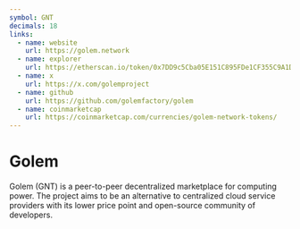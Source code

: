 ```yaml
---
symbol: GNT
decimals: 18
links:
  - name: website
    url: https://golem.network
  - name: explorer
    url: https://etherscan.io/token/0x7DD9c5Cba05E151C895FDe1CF355C9A1D5DA6429
  - name: x
    url: https://x.com/golemproject
  - name: github
    url: https://github.com/golemfactory/golem
  - name: coinmarketcap
    url: https://coinmarketcap.com/currencies/golem-network-tokens/
---
```


# Golem

Golem (GNT) is a peer-to-peer decentralized marketplace for computing power. The project aims to be an alternative to centralized cloud service providers with its lower price point and open-source community of developers.
